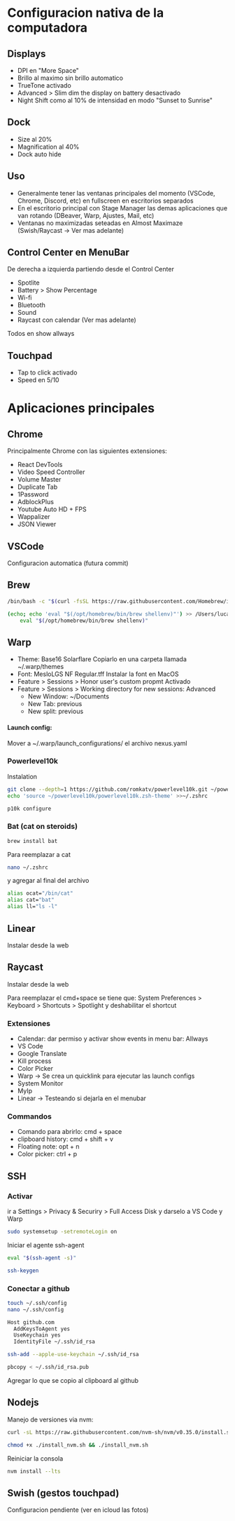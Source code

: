 # Configuracion nativa de la computadora
## Displays
- DPI en "More Space"
- Brillo al maximo sin brillo automatico
- TrueTone activado
- Advanced > Slim dim the display on battery desactivado
- Night Shift como al 10% de intensidad en modo "Sunset to Sunrise"

## Dock
- Size al 20%
- Magnification al 40%
- Dock auto hide

## Uso
- Generalmente tener las ventanas principales del momento (VSCode, Chrome, Discord, etc) en fullscreen en escritorios separados
- En el escritorio principal con Stage Manager las demas aplicaciones que van rotando (DBeaver, Warp, Ajustes, Mail, etc)
- Ventanas no maximizadas seteadas en Almost Maximaze (Swish/Raycast -> Ver mas adelante)

## Control Center en MenuBar
De derecha a izquierda partiendo desde el Control Center
- Spotlite
- Battery > Show Percentage
- Wi-fi
- Bluetooth
- Sound
- Raycast con calendar (Ver mas adelante)

Todos en show allways

## Touchpad
- Tap to click activado
- Speed en 5/10

# Aplicaciones principales

## Chrome
Principalmente Chrome con las siguientes extensiones:
- React DevTools
- Video Speed Controller
- Volume Master
- Duplicate Tab
- 1Password
- AdblockPlus
- Youtube Auto HD + FPS
- Wappalizer
- JSON Viewer

## VSCode
Configuracion automatica (futura commit)

## Brew

```bash
/bin/bash -c "$(curl -fsSL https://raw.githubusercontent.com/Homebrew/install/HEAD/install.sh)"
```
```bash
(echo; echo 'eval "$(/opt/homebrew/bin/brew shellenv)"') >> /Users/lucasalda/.zprofile
    eval "$(/opt/homebrew/bin/brew shellenv)"
```

## Warp
- Theme: Base16 Solarflare
    Copiarlo en una carpeta llamada ~/.warp/themes
- Font: MesloLGS NF Regular.tff
    Instalar la font en MacOS
- Feature > Sessions > Honor user's custom propmt Activado
- Feature > Sessions > Working directory for new sessions: Advanced
    - New Window: ~/Documents
    - New Tab: previous
    - New split: previous

#### Launch config:
Mover a ~/.warp/launch_configurations/ el archivo nexus.yaml

### Powerlevel10k 
Instalation
```bash
git clone --depth=1 https://github.com/romkatv/powerlevel10k.git ~/powerlevel10k
echo 'source ~/powerlevel10k/powerlevel10k.zsh-theme' >>~/.zshrc
```
```bash
p10k configure
```

### Bat (cat on steroids)
```bash
brew install bat
```
Para reemplazar a cat
```bash
nano ~/.zshrc
```
y agregar al final del archivo
```bash
alias ocat="/bin/cat"
alias cat="bat"
alias ll="ls -l"
```
## Linear 
Instalar desde la web

## Raycast
Instalar desde la web

Para reemplazar el cmd+space se tiene que:
System Preferences > Keyboard > Shortcuts > Spotlight y deshabilitar el shortcut

### Extensiones 
- Calendar: dar permiso y activar show events in menu bar: Allways
- VS Code
- Google Translate
- Kill process
- Color Picker
- Warp -> Se crea un quicklink para ejecutar las launch configs
- System Monitor
- MyIp
- Linear -> Testeando si dejarla en el menubar

### Commandos
- Comando para abrirlo: cmd + space
- clipboard history: cmd + shift + v
- Floating note: opt + n
- Color picker: ctrl + p


## SSH

### Activar
ir a Settings > Privacy & Securiry > Full Access Disk y darselo a VS Code y Warp

```bash
sudo systemsetup -setremoteLogin on
```

Iniciar el agente ssh-agent
```bash
eval "$(ssh-agent -s)"
```

```bash
ssh-keygen
```

### Conectar a github
```bash
touch ~/.ssh/config
nano ~/.ssh/config
```

```bash
Host github.com
  AddKeysToAgent yes
  UseKeychain yes
  IdentityFile ~/.ssh/id_rsa
```

```bash
ssh-add --apple-use-keychain ~/.ssh/id_rsa
```

```bash
pbcopy < ~/.ssh/id_rsa.pub
```

Agregar lo que se copio al clipboard al github

## Nodejs

Manejo de versiones via nvm:

```bash
curl -sL https://raw.githubusercontent.com/nvm-sh/nvm/v0.35.0/install.sh -o install_nvm.sh
```

```bash
chmod +x ./install_nvm.sh && ./install_nvm.sh
```
Reiniciar la consola

```bash
nvm install --lts
```

## Swish (gestos touchpad)

Configuracion pendiente (ver en icloud las fotos)




